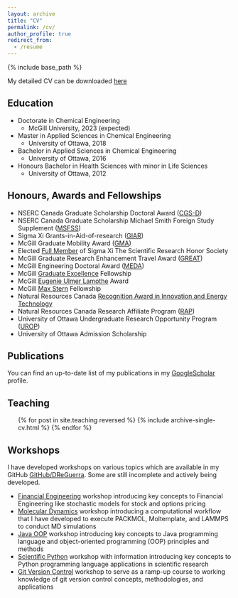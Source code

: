 ```yaml
---
layout: archive
title: "CV"
permalink: /cv/
author_profile: true
redirect_from:
  - /resume
---
```


{% include base_path %}

My detailed CV can be downloaded [here](http://academicpages.github.io/files/cv.pdf)

## Education
* Doctorate in Chemical Engineering
  * McGill University, 2023 (expected)
* Master in Applied Sciences in Chemical Engineering
  * University of Ottawa, 2018
* Bachelor in Applied Sciences in Chemical Engineering
  * University of Ottawa, 2016 
* Honours Bachelor in Health Sciences with minor in Life Sciences
  * University of Ottawa, 2012

## Honours, Awards and Fellowships
* NSERC Canada Graduate Scholarship Doctoral Award ([CGS-D](https://www.nserc-crsng.gc.ca/students-etudiants/pg-cs/cgsd-bescd_eng.asp))
* NSERC Canada Graduate Scholarship Michael Smith Foreign Study Supplement ([MSFSS](https://www.nserc-crsng.gc.ca/Students-Etudiants/Guides-Guides/CGSMSFSSRegs-BESCSEEMSRegs_eng.asp))
* Sigma Xi Grants-in-Aid-of-research ([GIAR](https://www.sigmaxi.org/programs/grants-in-aid-of-research))
* McGill Graduate Mobility Award ([GMA](https://www.mcgill.ca/gps/funding/travel/grad-mobility-award))
* Elected [Full Member](https://drive.google.com/file/d/1MNGupPHflzhdt4U4Ac8uUm1YRg4P4h5B/view?usp=sharing) of Sigma Xi The Scientific Research Honor Society
* McGill Graduate Research Enhancement Travel Award ([GREAT](https://www.mcgill.ca/gps/funding/fac-staff/awards/great))
* McGill Engineering Doctoral Award ([MEDA](https://www.mcgill.ca/engineering/students/graduate-students/funding/meda))
* McGill [Graduate Excellence](https://www.mcgill.ca/engineering/students/graduate-students/funding/gef) Fellowship
* McGill [Eugenie Ulmer Lamothe](https://www.mcgill.ca/chemeng/grad/funding) Award
* McGill [Max Stern](https://www.mcgill.ca/internalawards/multidisciplinary) Fellowship
* Natural Resources Canada [Recognition Award in Innovation and Energy Technology](https://drive.google.com/file/d/1xBFU0MbiZjKdkJ1dVCJEls_2EUstb_Wb/view?usp=sharing)
* Natural Resources Canada Research Affiliate Program ([RAP](https://www.canada.ca/en/public-service-commission/jobs/services/recruitment/students/research-affiliate-program.html))
* University of Ottawa Undergraduate Research Opportunity Program ([UROP](https://www.uottawa.ca/research-innovation/international-research-experiential-learning/undergraduate-research-opportunity-program))
* University of Ottawa Admission Scholarship

## Publications
  You can find an up-to-date list of my publications in my [GoogleScholar](https://scholar.google.com/citations?user=s0fyR20AAAAJ&hl=en&oi=sra) profile.
  
## Teaching
  <ul>{% for post in site.teaching reversed %}
    {% include archive-single-cv.html %}
  {% endfor %}</ul>
  
## Workshops
I have developed workshops on various topics which are available in my GitHub [GitHub/DReGuerra](https://github.com/DReGuerra/). Some are still incomplete and actively being developed.

* [Financial Engineering](https://github.com/DReGuerra/financial_engineering) workshop introducing key concepts to Financial Engineering like stochastic models for stock and options pricing
* [Molecular Dynamics](https://github.com/DReGuerra/molecular_dynamics_workshop) workshop introducing a computational workflow that I have developed to execute PACKMOL, Moltemplate, and LAMMPS to conduct MD simulations
* [Java OOP](https://github.com/DReGuerra/java_workshop) workshop introducing key concepts to Java programming language and object-oriented programming (OOP) principles and methods
* [Scientific Python](https://github.com/DReGuerra/scientific_python_workshop) workshop with information introducing key concepts to Python programming language applications in scientific research
* [Git Version Control](https://github.com/DReGuerra/git_workshop) workshop to serve as a ramp-up course to working knowledge of git version control concepts, methodologies, and applications
